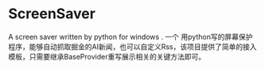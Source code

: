 # ScreenSaver
A screen saver written by python for windows . 一个 用python写的屏幕保护程序，能够自动抓取掘金的AI新闻，也可以自定义Rss，该项目提供了简单的接入模板，只需要继承BaseProvider重写展示相关的关键方法即可。

